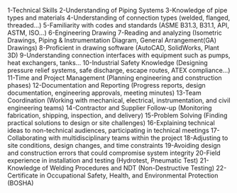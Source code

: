1-Technical Skills
2-Understanding of Piping Systems
3-Knowledge of pipe types and materials
4-Understanding of connection types (welded, flanged, threaded…)
5-Familiarity with codes and standards (ASME B31.3, B31.1, API, ASTM, ISO…)
6-Engineering Drawing
7-Reading and analyzing (Isometric Drawings, Piping & Instrumentation Diagram, General Arrangement(GA) Drawings)
8-Proficient in drawing software (AutoCAD, SolidWorks, Plant 3D)
9-Understanding connection interfaces with equipment such as pumps, heat exchangers, tanks…
10-Industrial Safety Knowledge (Designing pressure relief systems, safe discharge, escape routes, ATEX compliance…)
11-Time and Project Management (Planning engineering and construction phases)
12-Documentation and Reporting (Progress reports, design documentation, engineering approvals, meeting minutes)
13-Team Coordination (Working with mechanical, electrical, instrumentation, and civil engineering teams)
14-Contractor and Supplier Follow-up (Monitoring fabrication, shipping, inspection, and delivery)
15-Problem Solving (Finding practical solutions to design or site challenges)
16-Explaining technical ideas to non-technical audiences, participating in technical meetings
17-Collaborating with multidisciplinary teams within the project
18-Adjusting to site conditions, design changes, and time constraints
19-Avoiding design and construction errors that could compromise system integrity
20-Field experience in installation and testing (Hydrotest, Pneumatic Test)
21-Knowledge of Welding Procedures and NDT (Non-Destructive Testing)
22-Certificate in Occupational Safety, Health, and Environmental Protection (BOSHA)
